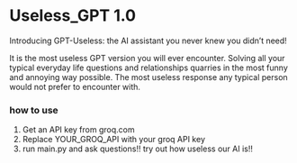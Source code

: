 # Useless_GPT 1.0
Introducing GPT-Useless: the AI assistant you never knew you didn’t need!

It is the most useless GPT version you will ever encounter. Solving all your typical everyday life questions and relationships quarries in the most funny and annoying way possible. The most useless response any typical person would not prefer to encounter with.

### how to use
1. Get an API key from groq.com
2. Replace YOUR_GROQ_API with your groq API key
3. run main.py and ask questions!! try out how useless our AI is!!